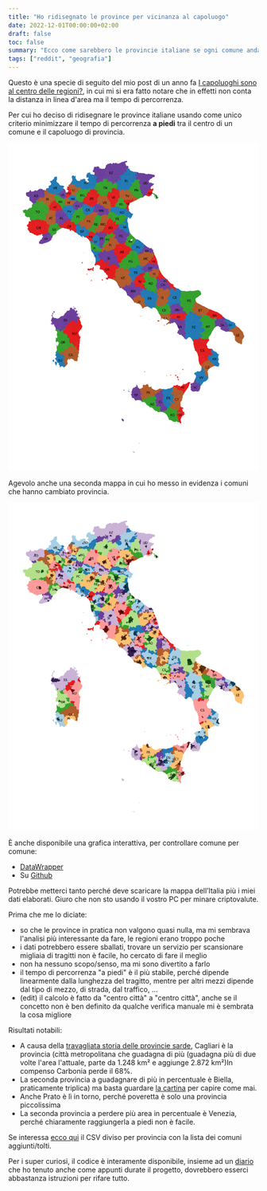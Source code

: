 ```yaml
---
title: "Ho ridisegnato le province per vicinanza al capoluogo"
date: 2022-12-01T00:00:00+02:00
draft: false
toc: false
summary: "Ecco come sarebbero le provincie italiane se ogni comune andasse con il capoluogo più vicino."
tags: ["reddit", "geografia"]
---
```


Questo è una specie di seguito del mio post di un anno fa [I capoluoghi sono al centro delle regioni?](/posts/capoluoghi-centro-regioni/), in cui mi si era fatto notare che in effetti non conta la distanza in linea d'area ma il tempo di percorrenza.

Per cui ho deciso di ridisegnare le province italiane usando come unico criterio minimizzare il tempo di percorrenza **a piedi** tra il centro di un comune e il capoluogo di provincia.

![Le province italiane per vicinanza](province-ns.png)

Agevolo anche una seconda mappa in cui ho messo in evidenza i comuni che hanno cambiato provincia.

![In colore più acceso i capoluoghi e i comuni che hanno "cambiato" provincia.](province-nc.png)

È anche disponibile una grafica interattiva, per controllare comune per comune:

* [DataWrapper](https://datawrapper.dwcdn.net/Cy395/1/)
* Su [Github](https://timendum.github.io/province-vicine/)

Potrebbe metterci tanto perché deve scaricare la mappa dell’Italia più i miei dati elaborati. Giuro che non sto usando il vostro PC per minare criptovalute.

Prima che me lo diciate:

* so che le province in pratica non valgono quasi nulla, ma mi sembrava l'analisi più interessante da fare, le regioni erano troppo poche
* i dati potrebbero essere sballati, trovare un servizio per scansionare migliaia di tragitti non è facile, ho cercato di fare il meglio
* non ha nessuno scopo/senso, ma mi sono divertito a farlo
* il tempo di percorrenza \"a piedi\" è il più stabile, perché dipende linearmente dalla lunghezza del tragitto, mentre per altri mezzi dipende dal tipo di mezzo, di strada, dal traffico, ...
* (edit) il calcolo è fatto da \"centro città\" a \"centro città\", anche se il concetto non è ben definito da qualche verifica manuale mi è sembrata la cosa migliore

Risultati notabili:

* A causa della [travagliata storia delle provincie sarde](https://it.wikipedia.org/wiki/Istituzione_di_nuove_province_in_Sardegna), Cagliari è la provincia (città metropolitana che guadagna di più (guadagna più di due volte l'area l'attuale, parte da 1.248 km² e aggiunge 2.872 km²)In compenso Carbonia perde il 68%.
* La seconda provincia a guadagnare di più in percentuale è Biella, praticamente triplica) ma basta guardare [la cartina](https://commons.wikimedia.org/wiki/File:Map_of_region_of_Piedmont,_Italy,_with_provinces-it.svg) per capire come mai.
* Anche Prato è lì in torno, perché poveretta è solo una provincia piccolissima
* La seconda provincia a perdere più area in percentuale è Venezia, perché chiaramente raggiungerla a piedi non è facile.

Se interessa [ecco qui](https://pastebin.com/rjSWkcm6) il CSV diviso per provincia con la lista dei comuni aggiunti/tolti.

Per i super curiosi, il codice è interamente disponibile, insieme ad un [diario](https://github.com/timendum/province-vicine/blob/master/diario.md) che ho tenuto anche come appunti durate il progetto, dovrebbero esserci abbastanza istruzioni per rifare tutto.